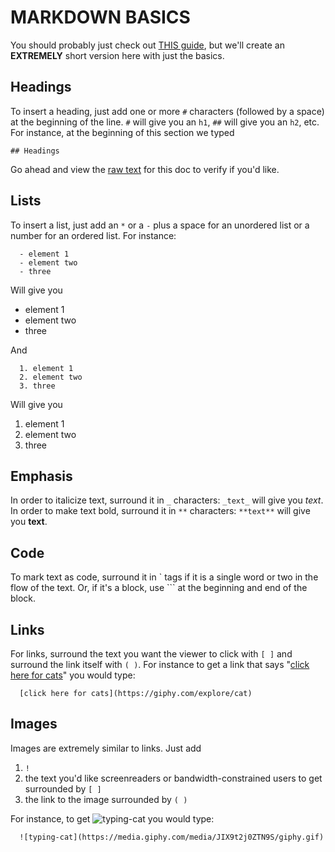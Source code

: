 # MARKDOWN BASICS

You should probably just check out [THIS guide](https://github.com/adam-p/markdown-here/wiki/Markdown-Cheatsheet#emphasis), but we'll create an **EXTREMELY** short version here with just the basics.

## Headings
To insert a heading, just add one or more `#` characters (followed by a space) at the beginning of the line. `#` will give you an `h1`, `##` will give you an `h2`, etc. For instance, at the beginning of this section we typed
```
## Headings
```
Go ahead and view the [raw text](https://raw.githubusercontent.com/learninglab-dev/ll-docs/master/workflow/instructions/markdown_basics.md) for this doc to verify if you'd like.

## Lists
To insert a list, just add an `*` or a `-` plus a space for an unordered list or a number for an ordered list.  For instance:
```
  - element 1
  - element two
  - three
```
Will give you

- element 1
- element two
- three  

And  
```
  1. element 1
  2. element two
  3. three
```

Will give you

1. element 1
2. element two  
3. three  

## Emphasis

In order to italicize text, surround it in `_` characters: `_text_` will give you _text_.
In order to make text bold, surround it in `**` characters: `**text**` will give you **text**.

## Code

To mark text as code, surround it in \` tags if it is a single word or two in the flow of the text. Or, if it's a block, use \`\`\` at the beginning and end of the block.

## Links

For links, surround the text you want the viewer to click with `[ ]` and surround the link itself with `( )`.  For instance to get a link that says "[click here for cats](https://giphy.com/explore/cat)" you would type:
```
  [click here for cats](https://giphy.com/explore/cat)
```

## Images

Images are extremely similar to links.  Just add
1. `!`
2. the text you'd like screenreaders or bandwidth-constrained users to get surrounded by `[ ]`
3. the link to the image surrounded by `( )`

For instance, to get
 ![typing-cat](https://media.giphy.com/media/JIX9t2j0ZTN9S/giphy.gif)
  you would type:
```
  ![typing-cat](https://media.giphy.com/media/JIX9t2j0ZTN9S/giphy.gif)
```

